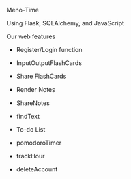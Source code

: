 Meno-Time

Using Flask, SQLAlchemy, and JavaScript

Our web features

  - Register/Login function

  - InputOutputFlashCards

  - Share FlashCards

  - Render Notes

  - ShareNotes

  - findText

  - To-do List

  - pomodoroTimer

  - trackHour

  - deleteAccount
